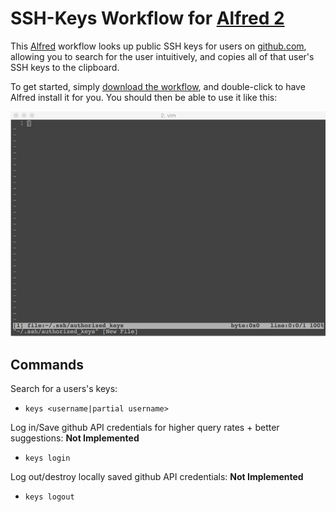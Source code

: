 # SSH-Keys Workflow for [Alfred 2](http://www.alfredapp.com/)

This [Alfred](http://www.alfredapp.com/) workflow looks up public SSH keys for users
on [github.com](https://github.com/), allowing you to search
for the user intuitively, and copies all of that user's SSH keys
to the clipboard.

To get started, simply [download the workflow](https://github.com/geofffranks/ssh-keys-alfred-workflow/raw/master/SSH-Keys.alfredworkflow), and double-click
to have Alfred install it for you. You should then be able
to use it like this:

![ssh keys demo](ssh-keys-workflow-animation.gif)

## Commands

Search for a users's keys:
- `keys <username|partial username>`

Log in/Save github API credentials for higher query rates + better suggestions: **Not Implemented**
- `keys login`

Log out/destroy locally saved github API credentials: **Not Implemented**
- `keys logout`
